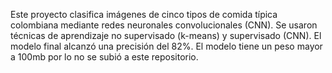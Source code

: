 Este proyecto clasifica imágenes de cinco tipos de comida típica colombiana mediante redes neuronales convolucionales (CNN). Se usaron técnicas de aprendizaje no supervisado (k-means) y supervisado (CNN). El modelo final alcanzó una precisión del 82%. El modelo tiene un peso mayor a 100mb por lo no se subió a este repositorio.
